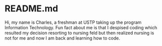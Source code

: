 # README.md
Hi, my name is Charles, a freshman at USTP taking up the program Information Technology.
Fun fact about me is that I despised coding which resulted my decision resorting to nursing feld but then realized nursing is not for me and now I am back and learning how to code.
